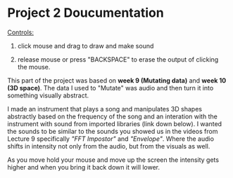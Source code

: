 # Project 2 Doucumentation

<u>Controls:</u>

1) click mouse and drag to draw and make sound

2) release mouse or press "BACKSPACE" to erase the output of clicking the mouse.



This part of the project was based on **week 9 (Mutating data)** and **week 10 (3D space)**. The data I used to "Mutate" was audio and then turn it into something visually abstract.

I made an instrument that plays a song and manipulates 3D shapes abstractly based on the frequency of the song and an interation with the instrument with sound from
imported libraries (link down below). I wanted the sounds to be similar to the sounds you showed us in the videos from Lecture 9 specifically *"FFT Impostor"*  and *"Envelope"*. Where the audio shifts in intensity not only from the audio, but from the visuals as well. 

As you move hold your mouse and move up the screen the intensity gets higher and when you bring it back down it will lower.
